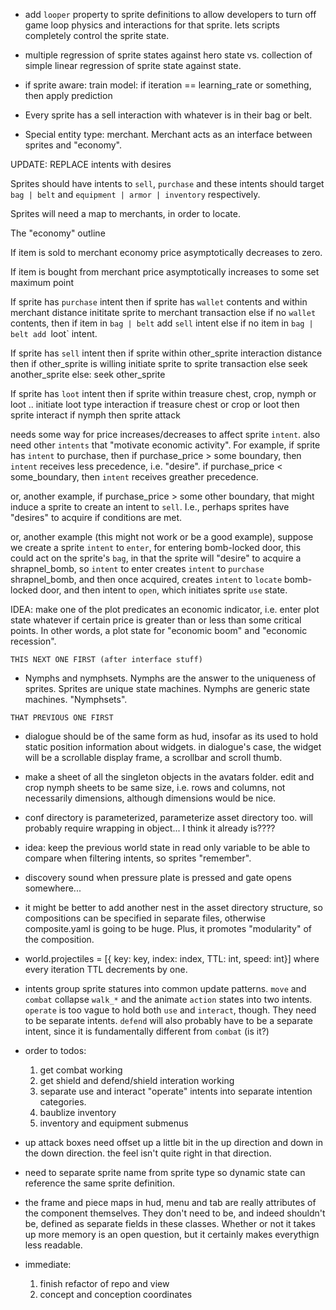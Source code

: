 
- add `looper` property to sprite definitions to allow developers to turn off game loop physics and interactions for that sprite. lets scripts completely control the sprite state.

- multiple regression of sprite states against hero state vs. collection of simple linear regression of sprite state against state.

- if sprite aware: train model: if iteration == learning_rate or something, then apply prediction

- Every sprite has a sell interaction with whatever is in their bag or belt.

- Special entity type: merchant. Merchant acts as an interface between sprites and "economy". 

UPDATE: REPLACE intents with desires
    
Sprites should have intents to `sell`, `purchase` and these intents should target `bag | belt` and `equipment | armor | inventory` respectively. 

Sprites will need a map to merchants, in order to locate. 

The "economy" outline

If item is sold to merchant
    economy price asymptotically decreases to zero. 

If item is bought from merchant
    price asymptotically increases to some set maximum point

If sprite has `purchase` intent 
    then if sprite has `wallet` contents and within merchant distance
        inititate sprite to merchant transaction
    else if no `wallet` contents,
        then if item in `bag | belt`
            add `sell` intent
        else if no item in `bag | belt
            add `loot` intent.

If sprite has `sell` intent
    then if sprite within other_sprite interaction distance
        then if other_sprite is willing
            initiate sprite to sprite transaction
        else
            seek another_sprite
    else:
        seek other_sprite 

If sprite has `loot` intent
    then if sprite within treasure chest, crop, nymph or loot ..
        initiate loot type interaction
            if treasure chest or crop or loot
                then sprite interact
            if nymph
                then sprite attack

needs some way for price increases/decreases to affect sprite `intent`. also need other `intents` that "motivate economic activity". For example, if sprite has `intent` to purchase, then if purchase_price > some boundary, then `intent` receives less precedence, i.e. "desire". if purchase_price < some_boundary, then `intent` receives greather precedence.

or, another example, if purchase_price > some other boundary, that might induce a sprite to create an intent to `sell`. I.e., perhaps sprites have "desires" to acquire if conditions are met.

or, another example (this might not work or be a good example), suppose we create a sprite `intent` to `enter`, for entering bomb-locked door, this could act on the sprite's `bag`, in that the sprite will "desire" to acquire a shrapnel_bomb, so `intent` to enter creates `intent` to `purchase` shrapnel_bomb, and then once acquired, creates `intent` to `locate` bomb-locked door, and then intent to `open`, which initiates sprite `use` state.



IDEA: make one of the plot predicates an economic indicator, i.e. enter plot state whatever if certain price is greater than or less than some critical points. In other words, a plot state for "economic boom" and "economic recession".

~~~~~~~~~~~~~~~~~~~
THIS NEXT ONE FIRST (after interface stuff)
~~~~~~~~~~~~~~~~~~~

- Nymphs and nymphsets. Nymphs are the answer to the uniqueness of sprites. Sprites are unique state machines. Nymphs are generic state machines. "Nymphsets".

~~~~~~~~~~~~~~~~~~~~
THAT PREVIOUS ONE FIRST
~~~~~~~~~~~~~~~~~~~~

- dialogue should be of the same form as hud, insofar as its used to hold static position information about widgets. in dialogue's case, the widget will be a scrollable display frame, a scrollbar and scroll thumb.

- make a sheet of all the singleton objects in the avatars folder. edit and crop nymph sheets to be same size, i.e. rows and columns, not necessarily dimensions, although dimensions would be nice.

- conf directory is parameterized, parameterize asset directory too. will probably require wrapping in object... I think it already is????

- idea: keep the previous world state in read only variable to be able to compare when filtering intents, so sprites "remember".

- discovery sound when pressure plate is pressed and gate opens somewhere...

- it might be better to add another nest in the asset directory structure, so compositions can be specified in separate files, otherwise composite.yaml is going to be huge. Plus, it promotes "modularity" of the composition.

- world.projectiles = [{ key: key, index: index, TTL: int, speed: int}]
    where every iteration TTL decrements by one.

- intents group sprite statures into common update patterns. `move` and `combat` collapse `walk_*` and the animate `action` states into two intents. `operate` is too vague to hold both `use` and `interact`, though. They need to be separate intents. `defend` will also probably have to be a separate intent, since it is fundamentally different from `combat` (is it?)


- order to todos:
    1. get combat working
    2. get shield and defend/shield interation working
    2. separate use and interact "operate" intents into separate intention categories. 
    2. baublize inventory
    3. inventory and equipment submenus


- up attack boxes need offset up a little bit in the up direction and down in the down direction. the feel isn't quite right in that direction.

- need to separate sprite name from sprite type so dynamic state can reference the same sprite definition.

- the frame and piece maps in hud, menu and tab are really attributes of the component themselves. They don't need to be, and indeed shouldn't be, defined as separate fields in these classes. Whether or not it takes up more memory is an open question, but it certainly makes everythign less readable.

- immediate:
    1. finish refactor of repo and view
    2. concept and conception coordinates